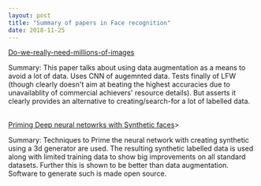 ```yaml
---
layout: post
title: "Summary of papers in Face recognition"
date: 2018-11-25
---
```


<html>
  <body>
    <p><a href="https://arxiv.org/abs/1603.07057/">Do-we-really-need-millions-of-images</a>
    </p>
    Summary: This paper talks about using data augmentation as a means to avoid a lot of data. Uses CNN of augemnted data. Tests finally of LFW (though clearly doesn't aim at beating the highest accuracies due to unavailablity of commercial achievers' resource details). But asserts it clearly provides an alternative to creating/search-for a lot of labelled data.
    <br>
    <br>
    <p><a href="https://arxiv.org/abs/1811.08565">Priming Deep neural netowrks with Synthetic faces</a>>
    </p>
    Summary: Techniques to Prime the neural network with creating synthetic using a 3d generator are used. The resulting synthetic labelled data is used along with limited training data to show big improvements on all standard datasets. Further this is shown to be better than data augmentation. Software to generate such is made open source.
    
  </body>
</html>
      
  
